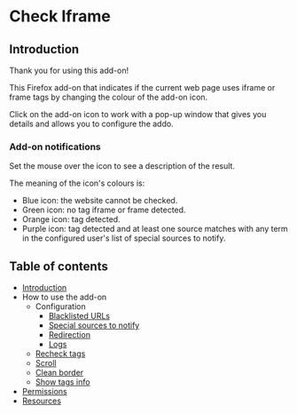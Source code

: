 # Check Iframe

<a name=introduction></a>
## Introduction

Thank you for using this add-on!

This Firefox add-on that indicates if the current web page uses iframe or frame tags by changing the colour of the add-on icon.

Click on the add-on icon to work with a pop-up window that gives you details and allows you to configure the addo.

### Add-on notifications

Set the mouse over the icon to see a description of the result.

The meaning of the icon's colours is: 

- Blue icon: the website cannot be checked.
- Green icon: no tag iframe or frame detected.
- Orange icon: tag detected.
- Purple icon: tag detected and at least one source matches with any term in the configured user's list of special sources to notify.

## Table of contents

- [Introduction](#introduction)
- How to use the add-on
  - Configuration
    - [Blacklisted URLs](how-to-use/configuration/blacklisted-urls.md)
    - [Special sources to notify](how-to-use/configuration/sources-to-notify.md)
    - [Redirection](how-to-use/configuration/redirection.md)
    - [Logs](how-to-use/configuration/logs.md)
  - [Recheck tags](how-to-use/recheck.md)
  - [Scroll](how-to-use/scroll.md)
  - [Clean border](how-to-use/clean-border.md)
  - [Show tags info](how-to-use/show-tags-info.md)
- [Permissions](permissions/permissions.md)
- [Resources](resources/resources.md)
